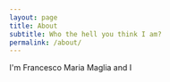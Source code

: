 ```yaml
---
layout: page
title: About
subtitle: Who the hell you think I am?
permalink: /about/
---
```


I'm Francesco Maria Maglia and I
